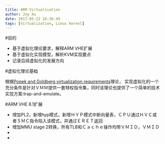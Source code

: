 ```yaml
---
title: ARM Virtualisation
author: Joy Xu
date: 2017-05-22 16:36:49
tags: [Virtualization, Linux Kernel]
---
```


#目的

* 基于虚拟化理论要求，解释ARM VHE扩展
* 基于虚拟化实现模型，解析KVM实现要点
* 记录后续虚拟化的发展方向

#虚拟化理论基础

根据[Popek and Goldberg virtualization requirements](https://en.wikipedia.org/wiki/Popek_and_Goldberg_virtualization_requirements)理论，
实现虚拟化的一个充分条件是针对ＶＭＭ提供一套特权指令集，同时该理论也提供了一个简单的技术实现方案:trap-and-emulate。

#ARM VHE 8.1扩展

* 增加PL2，新增hyp模式，新增ＨＹＰ模式中断向量表，ＣＰＵ通过ＨＶＣ或者ＳＭＣ指令陷入该模式，并通过ＥＲＥＴ返回
* 增加MMU stage 2转换，所有TLB和Ｃａｃｈｅ操作均带ＶＭＩＤ，ＶＭＩＤ
* 
* 
